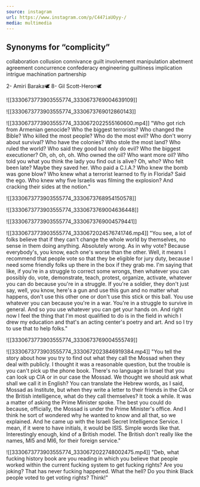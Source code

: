 ```yaml
---
source: instagram
url: https://www.instagram.com/p/C447iaUOyy-/
media: multimedia
---
```


## Synonyms for “complicity”
collaboration
collusion
connivance
guilt
involvement
manipulation
abetment
agreement
concurrence
confederacy
engineering
guiltiness
implication
intrigue
machination
partnership

2- Amiri Baraka🕊️
8- Gil Scott-Heron🕊️

![[3330673773903555774_3330673769004639109]]

![[3330673773903555774_3330673769012860143]]

![[3330673773903555774_3330672022555160600.mp4]]
	"Who got rich from Armenian genocide?
	Who the biggest terrorists?
	Who changed the Bible?
	Who killed the most people?
	Who do the most evil?
	Who don't worry about survival?
	Who have the colonies?
	Who stole the most land?
	Who ruled the world?
	Who said they good but only do evil?
	Who the biggest executioner?
	Oh, oh, oh, oh.
	Who owned the oil?
	Who want more oil?
	Who told you what you think the lady you find out is alive?
	Oh, who?
	Who felt been late?
	Maybe they saved her.
	Who paid a C.I.A.?
	Who knew the bomb was gone blow?
	Who knew what a terrorist learned to fly in Florida?
	Said the ego.
	Who knew why five Israelis was filming the explosion?
	And cracking their sides at the notion."

![[3330673773903555774_3330673768954150578]]

![[3330673773903555774_3330673769004636448]]

![[3330673773903555774_3330673769004579441]]

![[3330673773903555774_3330672024576741746.mp4]]
	"You see, a lot of folks believe that if they can't change the whole world by themselves,
	no sense in them doing anything.
	Absolutely wrong.
	As in why vote?
	Because everybody's, you know, each one's worse than the other.
	Well, it means I recommend that people vote so that they be eligible for jury duty, because
	I need some friendly folks up there in the box if they grab me.
	I'm saying that like, if you're in a struggle to correct some wrongs, then whatever you
	can possibly do, vote, demonstrate, teach, protest, organize, activate, whatever you
	can do because you're in a struggle.
	If you're a soldier, they don't just say, well, you know, here's a gun and use this gun
	and no matter what happens, don't use this other one or don't use this stick or this
	ball.
	You use whatever you can because you're in a war.
	You're in a struggle to survive in general.
	And so you use whatever you can get your hands on.
	And right now I feel the thing that I'm most qualified to do is in the field in which I drew
	my education and that's an acting center's poetry and art.
	And so I try to use that to help folks."


![[3330673773903555774_3330673769004555749]]

![[3330673773903555774_3330672023846919384.mp4]]
	"You tell the story about how you try to find out what they call the Mossad when they deal
	with publicly.
	I thought it was a reasonable question, but the trouble is you can't pick up the phone
	book.
	There's no language in Israel that you can look up CIA or in our case the Mossad.
	We thought we should ask what shall we call it in English?
	You can translate the Hebrew words, as I said, Mossad as Institute, but when they write
	a letter to their friends in the CIA or the British intelligence, what do they call themselves?
	It took a while.
	It was a matter of asking the Prime Minister spoke.
	The best you could do because, officially, the Mossad is under the Prime Minister's office.
	And I think he sort of wondered why he wanted to know and all that, so we explained.
	And he came up with the Israeli Secret Intelligence Service.
	I mean, if it were to have initials, it would be ISIS.
	Simple words like that.
	Interestingly enough, kind of a British model.
	The British don't really like the names, MI5 and MI6, for their foreign service."


![[3330673773903555774_3330672022748002475.mp4]]
	"Deb, what fucking history book are you reading in which you believe that people worked within the current fucking system to get fucking rights?
	Are you joking? That has never fucking happened.
	What the hell?
	Do you think Black people voted to get voting rights?
	Think!"
